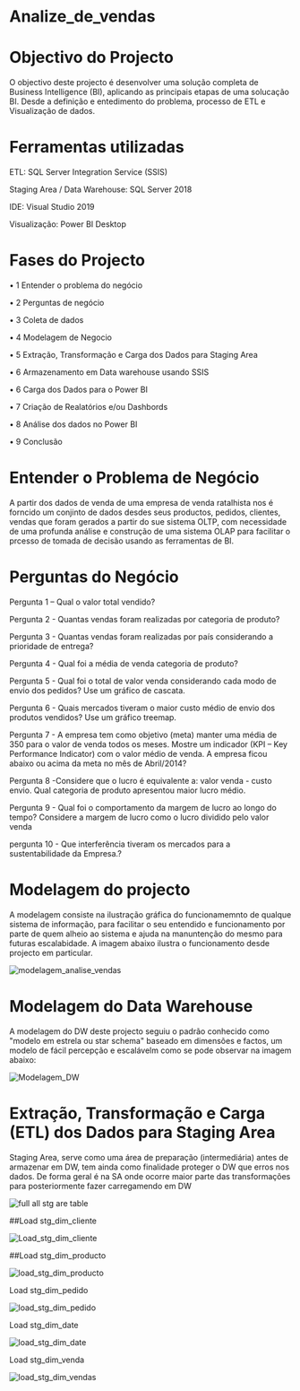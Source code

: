 # Analize_de_vendas

# Objectivo do Projecto

O objectivo deste projecto é desenvolver uma solução completa de Business Intelligence (BI), aplicando as principais etapas de uma solucação BI.
Desde a definição e entedimento do problema, processo de ETL e Visualização de dados.

# Ferramentas utilizadas

ETL: SQL Server Integration Service (SSIS)

Staging Area / Data Warehouse: SQL Server 2018

IDE: Visual Studio 2019

Visualização: Power BI Desktop

# Fases do Projecto

•	1 Entender o problema do negócio

•	2 Perguntas de negócio

•	3 Coleta de dados

•	4 Modelagem de Negocio

•	5 Extração, Transformação e Carga dos Dados para Staging Area

•	6 Armazenamento em Data warehouse usando SSIS

•	6 Carga dos Dados para o Power BI

•	7 Criação de Realatórios e/ou Dashbords

•	8 Análise dos dados no Power BI

•	9 Conclusão

# Entender o Problema de Negócio

A partir dos dados de venda de uma empresa de venda ratalhista nos é forncido um conjinto de dados desdes seus productos, pedidos, clientes, vendas
que foram gerados a partir do sue sistema OLTP, com necessidade de uma profunda análise e construção de uma sistema OLAP para facilitar o prcesso 
de tomada de decisão usando as ferramentas de BI.

# Perguntas do Negócio

Pergunta 1 – Qual o valor total vendido?

Pergunta 2 - Quantas vendas foram realizadas por categoria de produto? 

Pergunta 3 - Quantas vendas foram realizadas por país considerando a prioridade de entrega?

Pergunta 4 - Qual foi a média de venda categoria de produto? 

Pergunta 5 - Qual foi o total de valor venda considerando cada modo de envio dos pedidos? Use um gráfico de cascata. 

Pergunta 6 - Quais mercados tiveram o maior custo médio de envio dos produtos vendidos? Use um gráfico treemap. 

Pergunta 7 -  A empresa tem como objetivo (meta) manter uma média de 350 para o valor de venda todos os meses. 
Mostre um indicador (KPI – Key Performance Indicator) com o valor médio de venda. A empresa ficou abaixo ou acima da meta no mês de Abril/2014? 

Pergunta 8 -Considere que o lucro é equivalente a: valor venda - custo envio. Qual categoria de produto apresentou maior lucro médio. 

Pergunta 9 - Qual foi o comportamento da margem de lucro ao longo do tempo? Considere a margem de lucro como o lucro dividido pelo valor venda

pergunta 10 - Que interferência tiveram os mercados para a sustentabilidade da Empresa.?

# Modelagem do projecto

A modelagem consiste na ilustração gráfica do funcionamemnto de qualque sistema de informação, para facilitar o seu entendido e funcionamento
por parte de quem alheio ao sistema e ajuda na manuntenção do mesmo para futuras escalabidade.
A imagem abaixo ilustra o funcionamento desde projecto em particular.

![modelagem_analise_vendas](https://user-images.githubusercontent.com/80399273/218474813-e7056f0d-212e-4134-b177-145fe77b4b61.png)

# Modelagem do Data Warehouse

A modelagem do DW deste projecto seguiu o padrão conhecido como "modelo em estrela ou star schema" baseado em dimensões e factos, um modelo de fácil 
percepção e escalávelm como se pode observar na imagem abaixo:

![Modelagem_DW](https://user-images.githubusercontent.com/80399273/219516681-169a615e-687a-4e2a-98e2-e23b9917ebd5.jpg)

# Extração, Transformação e Carga (ETL) dos Dados para Staging Area
Staging Area, serve como uma área de preparação (intermediária) antes de armazenar em DW, tem ainda como finalidade proteger o DW que erros nos dados. 
De forma geral é na SA onde ocorre maior parte das transformações para posteriormente fazer carregamendo em DW

![full all stg are table](https://user-images.githubusercontent.com/80399273/219901896-98ac5da5-bc7f-4d04-91cb-e4d32f2de0fd.png)

##Load stg_dim_cliente

![Load_stg_dim_cliente](https://user-images.githubusercontent.com/80399273/219901950-36f6013d-7834-475f-ac56-460473e29fe1.png)

##Load stg_dim_producto

![load_stg_dim_producto](https://user-images.githubusercontent.com/80399273/219901993-5ff6e214-8382-4044-9921-63f180a0099f.png)

Load stg_dim_pedido

![load_stg_dim_pedido](https://user-images.githubusercontent.com/80399273/219902016-f29437a2-b5a6-4f5b-b333-2fe3f2bcded5.png)

Load stg_dim_date

![load_stg_dim_date](https://user-images.githubusercontent.com/80399273/219902048-e53fcdd4-112f-431d-b28b-ea68a26c90fd.png)

Load stg_dim_venda

![load_stg_dim_vendas](https://user-images.githubusercontent.com/80399273/219902091-5a784dd3-9b90-43c4-8c11-f4182a678431.png)






